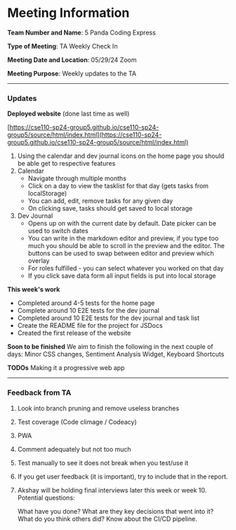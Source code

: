 # Meeting Information
**Team Number and Name**: 5 Panda Coding Express

**Type of Meeting**: TA Weekly Check In

 **Meeting Date and Location**: 05/29/24 Zoom

**Meeting Purpose**: Weekly updates to the TA

---
### Updates

**Deployed website** (done last time as well)

[https://cse110-sp24-group5.github.io/cse110-sp24-group5/source/html/index.html](https://cse110-sp24-group5.github.io/cse110-sp24-group5/source/html/index.html)

1. Using the calendar and dev journal icons on the home page you should be able get to respective features
2. Calendar
    - Navigate through multiple months
    - Click on a day to view the tasklist for that day (gets tasks from localStorage)
    - You can add, edit, remove tasks for any given day
    - On clicking save, tasks should get saved to local storage
3. Dev Journal
    - Opens up on with the current date by default. Date picker can be used to switch dates
    - You can write in the markdown editor and preview, if you type too much you should be able to scroll in the preview and the editor. The buttons can be used to swap between editor and preview which overlay
    - For roles fulfilled - you can select whatever you worked on that day
    - If you click save data form all input fields is put into local storage

**This week's work**
- Completed around 4-5 tests for the home page
- Complete around 10 E2E tests for the dev journal
- Completed around 10 E2E tests for the dev journal and task list
- Create the README file for the project for JSDocs
- Created the first release of the website

**Soon to be finished**
We aim to finish the following in the next couple of days:
Minor CSS changes, Sentiment Analysis Widget, Keyboard Shortcuts

**TODOs**
Making it a progressive web app

---
### Feedback from TA

1. Look into branch pruning and remove useless branches
2. Test coverage (Code climage / Codeacy)
3. PWA
4. Comment adequately but not too much
5. Test manually to see it does not break when you test/use it
6. If you get user feedback (it is important), try to include that in the report.
7. Akshay will be holding final interviews later this week or week 10. Potential questions:

   What have you done? What are they key decisions that went into it?
   What do you think others did?
   Know about the CI/CD pipeline.


